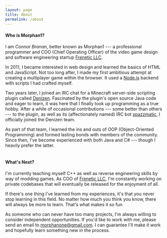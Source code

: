 ```yaml
---
layout: page
title: About
permalink: /about
---
```


#### Who is Morphan1?
I am *Connor Branan*, better known as Morphan1 --- a professional programmer and COO (Chief Operating Officer) of the video game design and software engineering startup [Frenetic LLC].

In 2011, I became interested in web design and learned the basics of HTML and JavaScript. Not too long after, I made my first ambitious attempt at creating a multiplayer game within the browser. It used a [Node.js](https://nodejs.org/en/) backend with scripts I had crafted myself.

Two years later, I joined an IRC chat for a Minecraft server-side scripting plugin called [Denizen](https://github.com/DenizenScript/Denizen-For-Bukkit). Fascinated by the plugin's open source Java code and eager to learn, it was here that I finally took up programming as a true hobby. After a while of occasional contributions --- some better than others --- to the plugin, as well as its (affectionately named) IRC bot [spazzmatic](https://github.com/Jeebiss/spazz/), I officially joined the Denizen team.

As part of that team, I learned the ins and outs of OOP (Object-Oriented Programming) and formed lasting bonds with members of the community. Since then, I've become experienced with both Java and C# --- though I heavily prefer the latter.
<br><br>
#### What's Next?
I'm currently teaching myself C++ as well as reverse engineering skills by way of modding games. As COO of [Frenetic LLC], I'm constantly working on private codebases that will eventually be released for the enjoyment of all.

If there's one thing I've learned from my experiences, it's that you never stop learning in this field. No matter how much you think you know, there will always be more to learn. That's what makes it so fun.

As someone who can never have too many projects, I'm always willing to consider independent opportunities. If you'd like to work with me, please send an email to <morphanone@gmail.com>. I can guarantee I'll make it work and hopefully learn something new in the process.

[Frenetic LLC]: https://freneticllc.com/

